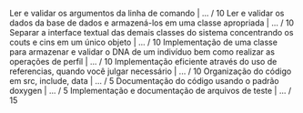 Ler e validar os argumentos da linha de comando | ... / 10
Ler e validar os dados da base de dados e armazená-los em uma classe apropriada | ... / 10
Separar a interface textual das demais classes do sistema concentrando os couts e cins em um único objeto | ... / 10
Implementação de uma classe para armazenar e validar o DNA de um indivíduo bem como realizar as operações de perfil | ... / 10
Implementação eficiente através do uso de referencias, quando você julgar necessário | ... / 10
Organização do código em src, include, data | ... / 5
Documentação do código usando o padrão doxygen | ... / 5
Implementação e documentação de arquivos de teste | ... / 15
